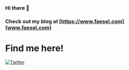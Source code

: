 ### Hi there 👋

### Check out my blog at [https://www.faesel.com](www.faesel.com)

# Find me here!
[![Twitter](https://img.shields.io/twitter/url/https/twitter.com/faeselsaeed.svg?style=social&label=Follow%20faeselsaeed)](https://twitter.com/faeselsaeed)

<!--
**faesel/faesel** is a ✨ _special_ ✨ repository because its `README.md` (this file) appears on your GitHub profile.

Here are some ideas to get you started:

- 🔭 I’m currently working on ...
- 🌱 I’m currently learning ...
- 👯 I’m looking to collaborate on ...
- 🤔 I’m looking for help with ...
- 💬 Ask me about ...
- 📫 How to reach me: ...
- 😄 Pronouns: ...
- ⚡ Fun fact: ...
-->
